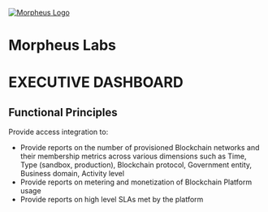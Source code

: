 [![Morpheus Logo](https://avatars1.githubusercontent.com/u/34614083?s=200&amp;v=4)](http://morpheuslabs.io/)
# Morpheus Labs

# EXECUTIVE DASHBOARD

## Functional Principles
Provide access integration to:
  - Provide reports on the number of provisioned Blockchain networks and their membership metrics across various dimensions such as Time, Type (sandbox, production), Blockchain protocol, Government entity, Business domain, Activity level
  - Provide reports on metering and monetization of Blockchain Platform usage
  - Provide reports on high level SLAs met by the platform
